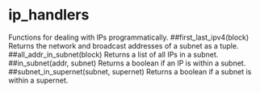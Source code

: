 # ip_handlers
Functions for dealing with IPs programmatically.
##first_last_ipv4(block)
Returns the network and broadcast addresses of a subnet as a tuple.
##all_addr_in_subnet(block)
Returns a list of all IPs in a subnet.
##in_subnet(addr, subnet)
Returns a boolean if an IP is within a subnet.
##subnet_in_supernet(subnet, supernet)
Returns a boolean if a subnet is within a supernet.
